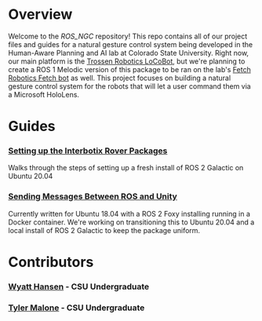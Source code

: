 # Overview
Welcome to the *ROS_NGC* repository! This repo contains all of our project files and guides for a natural gesture control system being developed in the Human-Aware Planning and AI lab at Colorado State University. 
Right now, our main platform is the [Trossen Robotics LoCoBot](https://www.trossenrobotics.com/locobot-overview.aspx), but we're planning to create a ROS 1 Melodic version of this package to be ran on the lab's [Fetch Robotics Fetch bot](http://docs.fetchrobotics.com/) as well. 
This project focuses on building a natural gesture control system for the robots that will let a user command them via a Microsoft HoloLens.

# Guides
### [Setting up the Interbotix Rover Packages](https://github.com/Kickblip/ROS-NGC/blob/main/guides/ros_galactic_and_interbotix_setup.md)
Walks through the steps of setting up a fresh install of ROS 2 Galactic on Ubuntu 20.04

### [Sending Messages Between ROS and Unity](https://github.com/Kickblip/ROS-NGC/blob/main/guides/unity_messages_setup.md)
Currently written for Ubuntu 18.04 with a ROS 2 Foxy installing running in a Docker container. 
We're working on transitioning this to Ubuntu 20.04 and a local install of ROS 2 Galactic to keep the package uniform.

# Contributors
### [Wyatt Hansen](https://github.com/Kickblip) - CSU Undergraduate

### [Tyler Malone](https://github.com/19tylermalone94) - CSU Undergraduate

